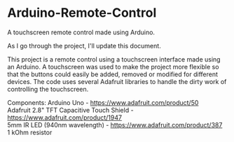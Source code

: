 # Arduino-Remote-Control
A touchscreen remote control made using Arduino.

As I go through the project, I'll update this document.

This project is a remote control using a touchscreen interface made using an Arduino. A touchscreen was used to make the project more flexible so that the buttons could easily be added, removed or modified for different devices. The code uses several Adafruit libraries to handle the dirty work of controlling the touchscreen.

Components: Arduino Uno - https://www.adafruit.com/product/50<br>
Adafruit 2.8" TFT Capacitive Touch Shield - https://www.adafruit.com/product/1947<br>
5mm IR LED (940nm wavelength) - https://www.adafruit.com/product/387<br>
1 kOhm resistor
